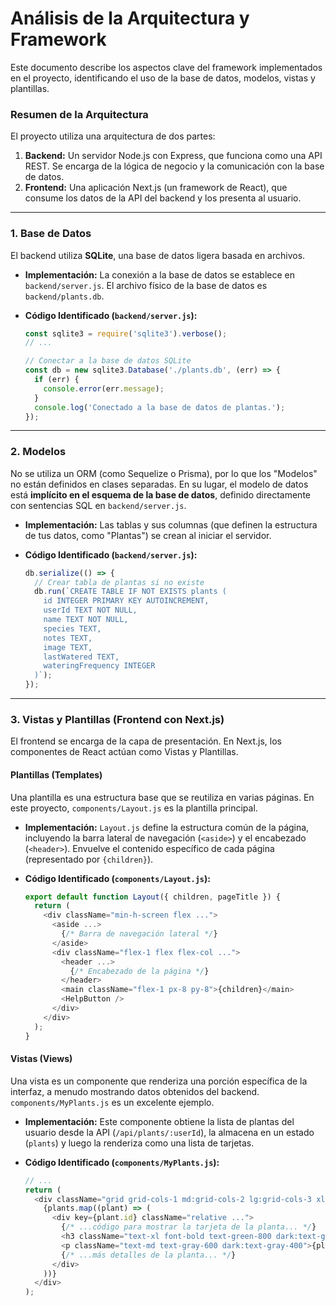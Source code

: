 # Análisis de la Arquitectura y Framework

Este documento describe los aspectos clave del framework implementados en el proyecto, identificando el uso de la base de datos, modelos, vistas y plantillas.

### Resumen de la Arquitectura

El proyecto utiliza una arquitectura de dos partes:

1.  **Backend:** Un servidor Node.js con Express, que funciona como una API REST. Se encarga de la lógica de negocio y la comunicación con la base de datos.
2.  **Frontend:** Una aplicación Next.js (un framework de React), que consume los datos de la API del backend y los presenta al usuario.

---

### 1. Base de Datos

El backend utiliza **SQLite**, una base de datos ligera basada en archivos.

*   **Implementación:** La conexión a la base de datos se establece en `backend/server.js`. El archivo físico de la base de datos es `backend/plants.db`.

*   **Código Identificado (`backend/server.js`):**
    ```javascript
    const sqlite3 = require('sqlite3').verbose();
    // ...
    
    // Conectar a la base de datos SQLite
    const db = new sqlite3.Database('./plants.db', (err) => {
      if (err) {
        console.error(err.message);
      }
      console.log('Conectado a la base de datos de plantas.');
    });
    ```

---

### 2. Modelos

No se utiliza un ORM (como Sequelize o Prisma), por lo que los "Modelos" no están definidos en clases separadas. En su lugar, el modelo de datos está **implícito en el esquema de la base de datos**, definido directamente con sentencias SQL en `backend/server.js`.

*   **Implementación:** Las tablas y sus columnas (que definen la estructura de tus datos, como "Plantas") se crean al iniciar el servidor.

*   **Código Identificado (`backend/server.js`):**
    ```javascript
    db.serialize(() => {
      // Crear tabla de plantas si no existe
      db.run(`CREATE TABLE IF NOT EXISTS plants (
        id INTEGER PRIMARY KEY AUTOINCREMENT,
        userId TEXT NOT NULL,
        name TEXT NOT NULL,
        species TEXT,
        notes TEXT,
        image TEXT,
        lastWatered TEXT,
        wateringFrequency INTEGER
      )`);
    });
    ```

---

### 3. Vistas y Plantillas (Frontend con Next.js)

El frontend se encarga de la capa de presentación. En Next.js, los componentes de React actúan como Vistas y Plantillas.

#### **Plantillas (Templates)**

Una plantilla es una estructura base que se reutiliza en varias páginas. En este proyecto, `components/Layout.js` es la plantilla principal.

*   **Implementación:** `Layout.js` define la estructura común de la página, incluyendo la barra lateral de navegación (`<aside>`) y el encabezado (`<header>`). Envuelve el contenido específico de cada página (representado por `{children}`).

*   **Código Identificado (`components/Layout.js`):**
    ```javascript
    export default function Layout({ children, pageTitle }) {
      return (
        <div className="min-h-screen flex ...">
          <aside ...>
            {/* Barra de navegación lateral */}
          </aside>
          <div className="flex-1 flex flex-col ...">
            <header ...>
              {/* Encabezado de la página */}
            </header>
            <main className="flex-1 px-8 py-8">{children}</main>
            <HelpButton />
          </div>
        </div>
      );
    }
    ```

#### **Vistas (Views)**

Una vista es un componente que renderiza una porción específica de la interfaz, a menudo mostrando datos obtenidos del backend. `components/MyPlants.js` es un excelente ejemplo.

*   **Implementación:** Este componente obtiene la lista de plantas del usuario desde la API (`/api/plants/:userId`), la almacena en un estado (`plants`) y luego la renderiza como una lista de tarjetas.

*   **Código Identificado (`components/MyPlants.js`):**
    ```javascript
    // ...
    return (
      <div className="grid grid-cols-1 md:grid-cols-2 lg:grid-cols-3 xl:grid-cols-4 gap-8">
        {plants.map((plant) => (
          <div key={plant.id} className="relative ...">
            {/* ...código para mostrar la tarjeta de la planta... */}
            <h3 className="text-xl font-bold text-green-800 dark:text-green-200">{plant.name}</h3>
            <p className="text-md text-gray-600 dark:text-gray-400">{plant.species}</p>
            {/* ...más detalles de la planta... */}
          </div>
        ))}
      </div>
    );
    ```